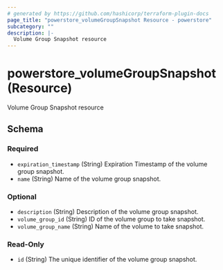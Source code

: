 ```yaml
---
# generated by https://github.com/hashicorp/terraform-plugin-docs
page_title: "powerstore_volumeGroupSnapshot Resource - powerstore"
subcategory: ""
description: |-
  Volume Group Snapshot resource
---
```


# powerstore_volumeGroupSnapshot (Resource)

Volume Group Snapshot resource



<!-- schema generated by tfplugindocs -->
## Schema

### Required

- `expiration_timestamp` (String) Expiration Timestamp of the volume group snapshot.
- `name` (String) Name of the volume group snapshot.

### Optional

- `description` (String) Description of the volume group snapshot.
- `volume_group_id` (String) ID of the volume group to take snapshot.
- `volume_group_name` (String) Name of the volume to take snapshot.

### Read-Only

- `id` (String) The unique identifier of the volume group snapshot.


